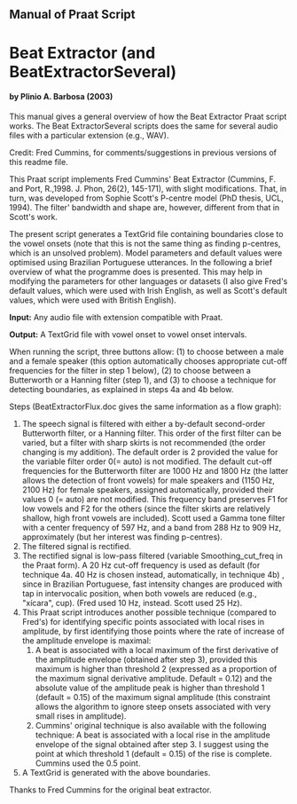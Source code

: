 ## Manual of Praat Script
# Beat Extractor (and BeatExtractorSeveral)
#### by Plinio A. Barbosa (2003)

This manual gives a general overview of how the Beat Extractor Praat script works. The Beat ExtractorSeveral scripts does the same for several audio files with a particular extension (e.g., WAV).

Credit: Fred Cummins, for comments/suggestions in previous versions of this readme file.

This Praat script implements Fred Cummins' Beat Extractor (Cummins, F. and Port, R.,1998. J. Phon, 26(2), 145-171), with slight modifications. That, in turn, was developed from Sophie Scott's P-centre model (PhD thesis, UCL, 1994). The filter' bandwidth and shape are, however, different from that in Scott's work.

The present script generates a TextGrid file containing boundaries close to the vowel onsets (note that this is not the same thing as finding p-centres, which is an unsolved problem). Model parameters and default values were optimised using Brazilian Portuguese utterances. In the following a brief overview of what the programme does is presented. This may help in modifying the parameters for other languages or datasets (I also give Fred's default values, which were used with Irish English, as well as Scott's default values, which were used with British English).

**Input:** Any audio file with extension compatible with Praat.

**Output:** A TextGrid file with vowel onset to vowel onset intervals.

When running the script, three buttons allow: (1) to choose between a male and a female speaker (this option automatically chooses appropriate cut-off frequencies for the filter in step 1 below), (2) to choose between a Butterworth or a Hanning filter (step 1), and (3) to choose a technique for detecting boundaries, as explained in steps 4a and 4b below.

Steps (BeatExtractorFlux.doc gives the same information as a flow graph):
1. The speech signal is filtered with either a by-default second-order Butterworth filter, or a Hanning filter. This order of the first filter can be varied, but a filter with sharp skirts is not recommended (the order changing is my addition).  The default order is 2 provided the value for the variable filter order 0(= auto) is not modified. The default cut-off frequencies for the Butterworth filter are 1000 Hz and 1800 Hz (the latter allows the detection of front vowels) for male speakers and (1150 Hz, 2100 Hz) for female speakers, assigned automatically, provided their values 0 (= auto) are not modified. This frequency band preserves F1 for low vowels and F2 for the others (since the filter skirts are relatively shallow, high front vowels are included). Scott used a Gamma tone filter with a center frequency of 597 Hz, and a band from 288 Hz to 909 Hz, approximately (but her interest was finding p-centres).
1. The filtered signal is rectified.
1. The rectified signal is low-pass filtered (variable Smoothing_cut_freq in the Praat form). A 20 Hz cut-off frequency is used as default (for technique 4a. 40 Hz is chosen instead, automatically, in technique 4b) , since in Brazilian Portuguese, fast intensity changes are produced with tap in intervocalic position, when both vowels are reduced (e.g., "xícara", cup). (Fred used 10 Hz, instead. Scott used 25 Hz).
1. This Praat script introduces another possible technique (compared to Fred's) for identifying specific points associated with local rises in amplitude, by first identifying those points where the rate of increase of the amplitude envelope is maximal:
    1. A beat is associated with a local maximum of the first derivative of the amplitude envelope (obtained after step 3), provided this maximum is higher than threshold 2 (expressed as a proportion of the maximum signal derivative amplitude. Default = 0.12) and the absolute value of the amplitude peak is higher than threshold 1 (default = 0.15) of the maximum signal amplitude (this constraint allows the algorithm to ignore steep onsets associated with very small rises in amplitude).
    1. Cummins' original technique is also available with the following technique: A beat is associated with a local rise in the amplitude envelope of the signal obtained after step 3. I suggest using the point at which threshold 1 (default = 0.15) of the rise is complete.  Cummins used the 0.5 point.
1. A TextGrid is generated with the above boundaries.

Thanks to Fred Cummins for the original beat extractor.

